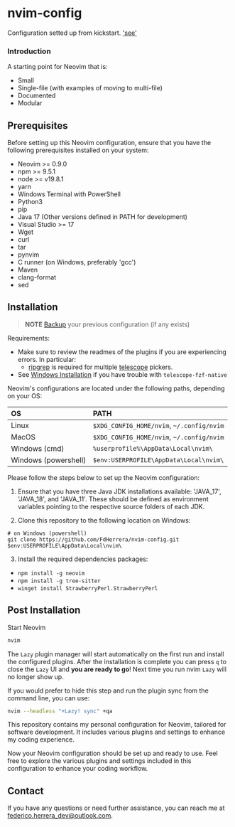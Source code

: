# nvim-config

Configuration setted up from kickstart. ['see'](https://github.com/nvim-lua/kickstart.nvim)

### Introduction

A starting point for Neovim that is:

* Small
* Single-file (with examples of moving to multi-file)
* Documented
* Modular

## Prerequisites

Before setting up this Neovim configuration, ensure that you have the following prerequisites installed on your system:

- Neovim >= 0.9.0
- npm >= 9.5.1
- node >= v19.8.1
- yarn
- Windows Terminal with PowerShell
- Python3
- pip
- Java 17 (Other versions defined in PATH for development)
- Visual Studio >= 17
- Wget
- curl
- tar
- pynvim
- C runner (on Windows, preferably 'gcc')
- Maven
- clang-format
- sed


## Installation

> **NOTE** 
> [Backup](#FAQ) your previous configuration (if any exists)

Requirements:
* Make sure to review the readmes of the plugins if you are experiencing errors. In particular:
  * [ripgrep](https://github.com/BurntSushi/ripgrep#installation) is required for multiple [telescope](https://github.com/nvim-telescope/telescope.nvim#suggested-dependencies) pickers.
* See [Windows Installation](#Windows-Installation) if you have trouble with `telescope-fzf-native`

Neovim's configurations are located under the following paths, depending on your OS:

| OS | PATH |
| :- | :--- |
| Linux | `$XDG_CONFIG_HOME/nvim`, `~/.config/nvim` |
| MacOS | `$XDG_CONFIG_HOME/nvim`, `~/.config/nvim` |
| Windows (cmd)| `%userprofile%\AppData\Local\nvim\` |
| Windows (powershell)| `$env:USERPROFILE\AppData\Local\nvim\` |

Please follow the steps below to set up the Neovim configuration:

1. Ensure that you have three Java JDK installations available: 'JAVA_17', 'JAVA_18', and 'JAVA_11'. These should be defined as environment variables pointing to the respective source folders of each JDK.

2. Clone this repository to the following location on Windows: 
```
# on Windows (powershell)
git clone https://github.com/FdHerrera/nvim-config.git $env:USERPROFILE\AppData\Local\nvim\ 

```
3. Install the required dependencies packages:
- `npm install -g neovim`
- `npm install -g tree-sitter`
- `winget install StrawberryPerl.StrawberryPerl`

## Post Installation

Start Neovim

```sh
nvim
```

The `Lazy` plugin manager will start automatically on the first run and install the configured plugins. After the installation is complete you can press `q` to close the `Lazy` UI and **you are ready to go**! Next time you run nvim `Lazy` will no longer show up.

If you would prefer to hide this step and run the plugin sync from the command line, you can use:

```sh
nvim --headless "+Lazy! sync" +qa
```

This repository contains my personal configuration for Neovim, tailored for software development. It includes various plugins and settings to enhance my coding experience.


Now your Neovim configuration should be set up and ready to use. Feel free to explore the various plugins and settings included in this configuration to enhance your coding workflow.

## Contact

If you have any questions or need further assistance, you can reach me at [federico.herrera_dev@outlook.com](mailto:federico.herrera_dev@outlook.com).
